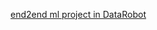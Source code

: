 
[end2end ml project in DataRobot](https://github.com/neeharikasinghsjsu/cmpe255assignments/blob/main/Lecture2_Assignments/Assignment1/datarobot_end2endML.m4v)
